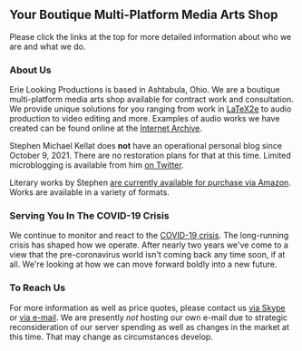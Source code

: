 ## Your Boutique Multi-Platform Media Arts Shop

Please click the links at the top for more detailed information about who we are and what we do.

### About Us

Erie Looking Productions is based in Ashtabula, Ohio.  We are a boutique multi-platform media arts shop available for contract work and consultation.  We provide unique solutions for you ranging from work in [LaTeX2e](https://simple.wikipedia.org/wiki/LaTeX) to audio production to video editing and more. Examples of audio works we have created can be found online at the [Internet Archive](https://archive.org/search.php?query=%22Erie%20Looking%20Productions%22&and[]=mediatype%3A%22audio%22).

Stephen Michael Kellat does **not** have an operational personal blog since October 9, 2021.  There are no restoration plans for that at this time.  Limited microblogging is available from him [on Twitter](https://twitter.com/writer_smk).  

Literary works by Stephen [are currently available for purchase via Amazon](https://www.amazon.com/Stephen-Michael-Kellat/e/B085MR8Y8J).  Works are available in a variety of formats.  

### Serving You In The COVID-19 Crisis

We continue to monitor and react to the [COVID-19 crisis](https://simple.wikipedia.org/wiki/COVID-19).  The long-running crisis has shaped how we operate.  After nearly two years we've come to a view that the pre-coronavirus world isn't coming back any time soon, if at all.  We're looking at how we can move forward boldly into a new future.

### To Reach Us

For more information as well as price quotes, please contact us <a href="skype:stephen.michael.kellat?chat">via Skype</a> or <a href="mailto:ashtabulaecv197@gmail.com">via e-mail</A>.  We are presently *not* hosting our own e-mail due to strategic reconsideration of our server spending as well as changes in the market at this time.  That may change as circumstances develop.

